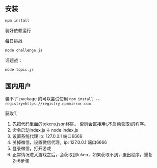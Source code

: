 ## 安装

```bash
npm install
```

装好依赖运行

每日挑战

```bash
node challenge.js
```

话题战：

```bash
node topic.js
```

## 国内用户

装不了 package 的可以尝试使用 `npm install --registry=https://registry.npmmirror.com`
 

 获取T,
1. 先把代码里面的tokens.json移除。 否则会直接用t,不启动获取t的程序。
2. 命令启动index.js
↓
node index.js
1. 设置系统代理 ip: 127.0.0.1 端口6666
2. 关掉微信，设置微信代理。ip: 127.0.0.1 端口6666
3. 登录微信，打开游戏
4. 正常情况进入游戏之后，会获取到token，如果获取不到，退出程序，重复2~6步骤